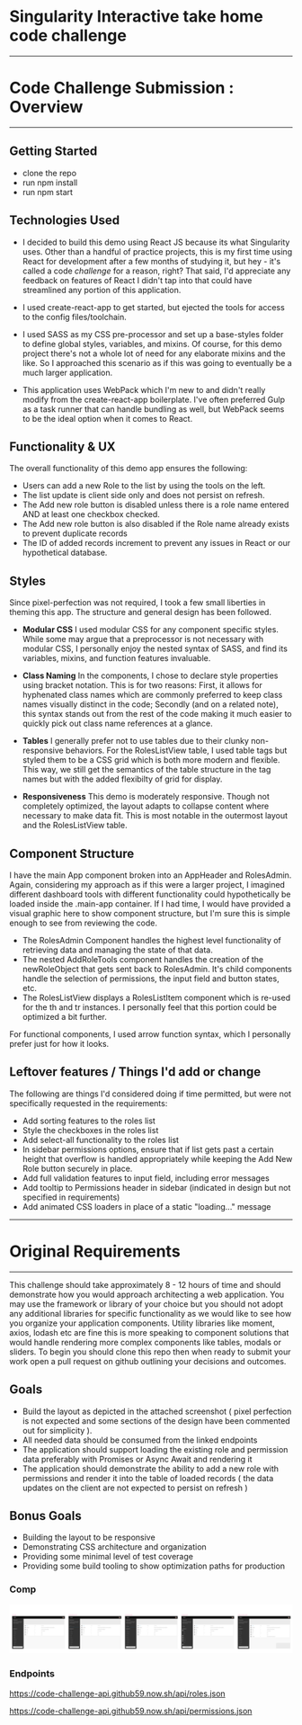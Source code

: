 # Singularity Interactive take home code challenge
***
# Code Challenge Submission : Overview
***
## Getting Started

- clone the repo
- run npm install
- run npm start

## Technologies Used

- I decided to build this demo using React JS because its what Singularity uses. Other than a handful of practice projects, this is my first time using React for development after a few months of studying it, but hey - it's called a code *challenge* for a reason, right? That said, I'd appreciate any feedback on features of React I didn't tap into that could have streamlined any portion of this application.

- I used create-react-app to get started, but ejected the tools for access to the config files/toolchain. 

- I used SASS as my CSS pre-processor and set up a base-styles folder to define global styles, variables, and mixins. Of course, for this demo project there's not a whole lot of need for any elaborate mixins and the like. So I approached this scenario as if this was going to eventually be a much larger application.

- This application uses WebPack which I'm new to and didn't really modify from the create-react-app boilerplate. I've often preferred Gulp as a task runner that can handle bundling as well, but WebPack seems to be the ideal option when it comes to React. 

## Functionality & UX

The overall functionality of this demo app ensures the following:

- Users can add a new Role to the list by using the tools on the left.
- The list update is client side only and does not persist on refresh.
- The Add new role button is disabled unless there is a role name entered AND at least one checkbox checked.
- The Add new role button is also disabled if the Role name already exists to prevent duplicate records
- The ID of added records increment to prevent any issues in React or our hypothetical database.

## Styles

Since pixel-perfection was not required, I took a few small liberties in theming this app. The structure and general design has been followed. 

- **Modular CSS** I used modular CSS for any component specific styles. While some may argue that a preprocessor is not necessary with modular CSS, I personally enjoy the nested syntax of SASS, and find its variables, mixins, and function features invaluable. 

- **Class Naming** In the components, I chose to declare style properties using bracket notation. This is for two reasons: First, it allows for hyphenated class names which are commonly preferred to keep class names visually distinct in the code; Secondly (and on a related note), this syntax stands out from the rest of the code making it much easier to quickly pick out class name references at a glance.

- **Tables** I generally prefer not to use tables due to their clunky non-responsive behaviors. For the RolesListView table, I used table tags but styled them to be a CSS grid which is both more modern and flexible. This way, we still get the semantics of the table structure in the tag names but with the added flexibilty of grid for display. 

- **Responsiveness** This demo is moderately responsive. Though not completely optimized, the layout adapts to collapse content where necessary to make data fit. This is most notable in the outermost layout and the RolesListView table.


## Component Structure

I have the main App component broken into an AppHeader and RolesAdmin. Again, considering my approach as if this were a larger project, I imagined different dashboard tools with different functionality could hypothetically be loaded inside the .main-app container. If I had time, I would have provided a visual graphic here to show component structure, but I'm sure this is simple enough to see from reviewing the code. 

- The RolesAdmin Component handles the highest level functionality of retrieving data and managing the state of that data. 
- The nested AddRoleTools component handles the creation of the newRoleObject that gets sent back to RolesAdmin. It's child components handle the selection of permissions, the input field and button states, etc.
- The RolesListView displays a RolesListItem component which is re-used for the th and tr instances. I personally feel that this portion could be optimized a bit further.

For functional components, I used arrow function syntax, which I personally prefer just for how it looks. 


## Leftover features / Things I'd add or change 

The following are things I'd considered doing if time permitted, but were not specifically requested in the requirements:

- Add sorting features to the roles list
- Style the checkboxes in the roles list
- Add select-all functionality to the roles list
- In sidebar permissions options, ensure that if list gets past a certain height that overflow is handled appropriately while keeping the Add New Role button securely in place. 
- Add full validation features to input field, including error messages
- Add tooltip to Permissions header in sidebar (indicated in design but not specified in requirements)
- Add animated CSS loaders in place of a static "loading..." message

***
# Original Requirements
***

This challenge should take approximately 8 - 12 hours of time and should demonstrate how you would 
approach architecting a web application. You may use the framework or library of your choice but you should not adopt any
additional libraries for specific functionality as we would like to see how you organize your application components. Utility libraries like moment, axios, lodash etc are fine this is more speaking to component solutions that would handle rendering more complex components like tables, modals or sliders.
To begin you should clone this repo then when ready to submit your work open a pull request on github outlining your 
decisions and outcomes. 

## Goals

- Build the layout as depicted in the attached screenshot ( pixel perfection is not expected and some sections of the design have been commented out for simplicity ).
- All needed data should be consumed from the linked endpoints
- The application should support loading the existing role and permission data preferably with Promises or Async Await and rendering it 
- The application should demonstrate the ability to add a new role with permissions and render it into the table of loaded records ( the data updates on the client are not expected to persist on refresh )

## Bonus Goals

- Building the layout to be responsive
- Demonstrating CSS architecture and organization
- Providing some minimal level of test coverage
- Providing some build tooling to show optimization paths for production


### Comp
![Admin roles interface](take-home-challenge-comp.png)

### Endpoints

https://code-challenge-api.github59.now.sh/api/roles.json

https://code-challenge-api.github59.now.sh/api/permissions.json
